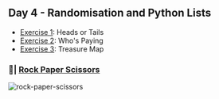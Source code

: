 ## Day 4 - Randomisation and Python Lists

- [Exercise 1](https://replit.com/@MiyyahCodes/day-4-1-exercise-1#main.py): Heads or Tails
- [Exercise 2](https://replit.com/@MiyyahCodes/day-4-1-exercise-2#main.py): Who's Paying
- [Exercise 3](https://replit.com/@MiyyahCodes/day-4-1-exercise-3#main.py): Treasure Map

### 📝| [Rock Paper Scissors](https://replit.com/@MiyyahCodes/rock-paper-scissors-start-2#main.py)
![rock-paper-scissors](rock-paper-scissors.gif)

